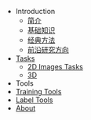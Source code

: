 - Introduction
  - [简介]()
  - [基础知识](/basic)
  - [经典方法](/classic)
  - [前沿研究方向](/research)
- [Tasks](/tasks_brief)
  - [2D Images Tasks](/2dimage)
  - [3D](/3d)
 - Tools
  - [Training Tools](/training)
  - [Label Tools](/label)
- [About](/about.md)


